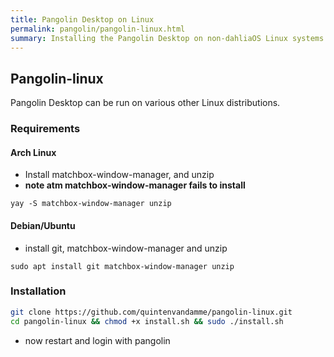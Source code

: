 ```yaml
---
title: Pangolin Desktop on Linux
permalink: pangolin/pangolin-linux.html
summary: Installing the Pangolin Desktop on non-dahliaOS Linux systems
---
```

## Pangolin-linux
Pangolin Desktop can be run on various other Linux distributions.

### Requirements

#### Arch Linux

- Install matchbox-window-manager, and unzip
- **note atm matchbox-window-manager fails to install**

```
yay -S matchbox-window-manager unzip
```

#### Debian/Ubuntu

- install git, matchbox-window-manager and unzip

```
sudo apt install git matchbox-window-manager unzip
```

### Installation

```bash
git clone https://github.com/quintenvandamme/pangolin-linux.git
cd pangolin-linux && chmod +x install.sh && sudo ./install.sh
```
- now restart and login with pangolin
